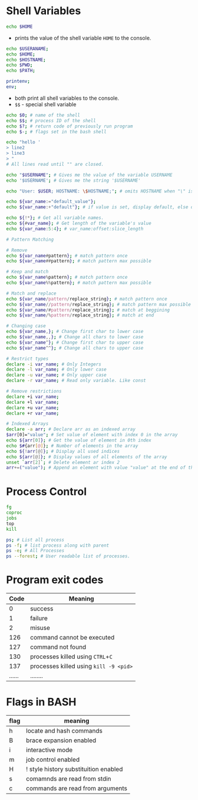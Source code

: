 # Shell Variables

```bash
echo $HOME
```
- prints the value of the shell variable `HOME` to the console.

```bash
echo $USERANAME;
echo $HOME;
echo $HOSTNAME;
echo $PWD;
echo $PATH;
```

```bash
printenv;
env;
```

- both print all shell variables to the console.
- `$$` - special shell variable

```bash
echo $0; # name of the shell
echo $$; # process ID of the shell
echo $?; # return code of previously run program
echo $-; # flags set in the bash shell
```

```bash
echo "hello '
> line2
> line3
> "
# All lines read until "" are closed.
```

```bash
echo "$USERNAME"; # Gives me the value of the variable USERNAME
echo '$USERNAME'; # Gives me the string '$USERNAME'
```

```bash
echo "User: $USER; HOSTNAME: \$HOSTNAME;"; # omits HOSTNAME when "\" is used. Escape character.
```

```bash
echo ${var_name:="default_value"};
echo ${var_name:+"default"}; # if value is set, display default, else do nothing
```

```bash
echo ${!*}; # Get all variable names.
echo ${#var_name}; # Get length of the variable's value
echo ${var_name:5:4}; # var_name:offset:slice_length
```
```bash
# Pattern Matching

# Remove
echo ${var_name#pattern}; # match pattern once
echo ${var_name##pattern}; # match pattern max possible

# Keep and match
echo ${var_name%pattern}; # match pattern once
echo ${var_name%%pattern}; # match pattern max possible

# Match and replace
echo ${var_name/pattern/replace_string}; # match pattern once
echo ${var_name//pattern/replace_string}; # match pattern max possible
echo ${var_name/#pattern/replace_string}; # match at beggining
echo ${var_name/%pattern/replace_string}; # match at end

# Changing case
echo ${var_name,}; # Change first char to lower case
echo ${var_name,,}; # Change all chars to lower case
echo ${var_name^}; # Change first char to upper case
echo ${var_name^^}; # Change all chars to upper case

# Restrict types
declare -i var_name; # Only Integers
declare -l var_name; # Only lower case
declare -u var_name; # Only upper case
declare -r var_name; # Read only variable. Like const

# Remove restrictions
declare +i var_name;
declare +l var_name; 
declare +u var_name; 
declare +r var_name;

# Indexed Arrays
declare -a arr; # Declare arr as an indexed array
$arr[0]="value"; # Set value of element with index 0 in the array
echo ${arr[0]}; # Get the value of element in 0th index
echo $#{arr[@]}; # Number of elements in the array
echo ${!arr[@]}; # Display all used indices
echo ${arr[@]}; # Display values of all elements of the array
unset `arr[2]`; # Delete element ar index 2
arr+=("value"); # Append an element with value "value" at the end of the array.
```

# Process Control
```bash
fg
coproc
jobs
top
kill
```

```bash
ps; # List all process
ps -f; # list process along with parent
ps -e; # All Processes
ps --forest; # User readable list of processes.
```

# Program exit codes

| Code | Meaning |
| ----------- | ------- |
| 0 | success |
| 1 | failure |
| 2 | misuse |
| 126 | command cannot be executed |
| 127 | command not found |
| 130 | processes killed using `CTRL`+`C` |
| 137 | processes killed using `kill -9 <pid>` |
| ...... | ........ |

# Flags in BASH

| flag | meaning |
| ---- | ------- |
| h | locate and hash commands |
| B | brace expansion enabled |
| i | interactive mode |
| m | job control enabled |
| H | ! style history substituition enabled |
| s | comamnds are read from stdin |
| c | commands are read from arguments |